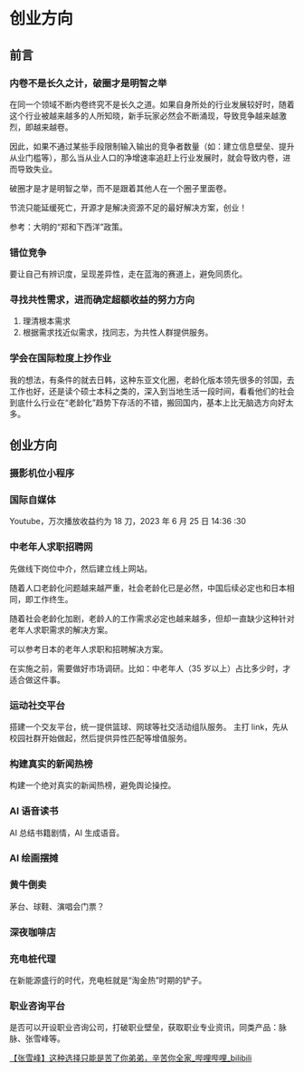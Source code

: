 # 创业方向


## 前言


### 内卷不是长久之计，破圈才是明智之举

在同一个领域不断内卷终究不是长久之道。如果自身所处的行业发展较好时，随着这个行业被越来越多的人所知晓，新手玩家必然会不断涌现，导致竞争越来越激烈，即越来越卷。

因此，如果不通过某些手段限制输入输出的竞争者数量（如：建立信息壁垒、提升从业门槛等），那么当从业人口的净增速率追赶上行业发展时，就会导致内卷，进而导致失业。

破圈才是才是明智之举，而不是跟着其他人在一个圈子里面卷。

节流只能延缓死亡，开源才是解决资源不足的最好解决方案，创业！

参考：大明的“郑和下西洋”政策。

### 错位竞争

要让自己有辨识度，呈现差异性，走在蓝海的赛道上，避免同质化。

### 寻找共性需求，进而确定超额收益的努力方向

1. 理清根本需求
2. 根据需求找近似需求，找同志，为共性人群提供服务。


### 学会在国际粒度上抄作业

我的想法，有条件的就去日韩，这种东亚文化圈，老龄化版本领先很多的邻国，去工作也好，还是读个硕士本科之类的，深入到当地生活一段时间，看看他们的社会到底什么行业在“老龄化”趋势下存活的不错，搬回国内，基本上比无脑选方向好太多。

## 创业方向


### 摄影机位小程序


### 国际自媒体

Youtube，万次播放收益约为 18 刀，2023 年 6 月 25 日 14:36 :30

### 中老年人求职招聘网

先做线下岗位中介，然后建立线上网站。

随着人口老龄化问题越来越严重，社会老龄化已是必然，中国后续必定也和日本相同，即工作终生。

随着社会老龄化加剧，老龄人的工作需求必定也越来越多，但却一直缺少这种针对老年人求职需求的解决方案。

可以参考日本的老年人求职和招聘解决方案。

在实施之前，需要做好市场调研。比如：中老年人（35 岁以上）占比多少时，才适合做这件事。

### 运动社交平台

搭建一个交友平台，统一提供篮球、网球等社交活动组队服务。
主打 link，先从校园社群开始做起，然后提供异性匹配等增值服务。

### 构建真实的新闻热榜

构建一个绝对真实的新闻热榜，避免舆论操控。
### AI 语音读书

AI 总结书籍剧情，AI 生成语音。

### AI 绘画摆摊



### 黄牛倒卖

茅台、球鞋、演唱会门票？

### 深夜咖啡店


### 充电桩代理

在新能源盛行的时代，充电桩就是“淘金热”时期的铲子。


### 职业咨询平台

是否可以开设职业咨询公司，打破职业壁垒，获取职业专业资讯，同类产品：脉脉、张雪峰等。

[【张雪峰】这种选择只能是苦了你弟弟，辛苦你全家\_哔哩哔哩\_bilibili](https://www.bilibili.com/video/BV1w2421A7tC/) 

